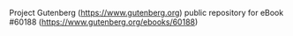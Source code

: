 Project Gutenberg (https://www.gutenberg.org) public repository for eBook #60188 (https://www.gutenberg.org/ebooks/60188)
